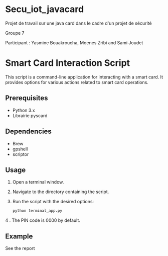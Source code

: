 # Secu_iot_javacard
Projet de travail sur une java card dans le cadre d'un projet de sécurité

Groupe 7

Participant : Yasmine Bouakroucha, Moenes Zribi and Sami Joudet 

# Smart Card Interaction Script

This script is a command-line application for interacting with a smart card. It provides options for various actions related to smart card operations.

## Prerequisites

- Python 3.x
- Librairie pyscard

## Dependencies

- Brew
- gpshell
- scriptor

## Usage

1. Open a terminal window.

2. Navigate to the directory containing the script.

3. Run the script with the desired options:

    ```bash
    python terminal_app.py 
    ```
4 . The PIN code is 0000 by default.


## Example

See the report

